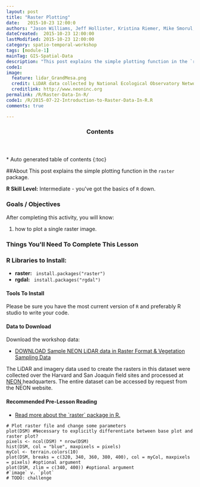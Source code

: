 ```yaml
---
layout: post
title: "Raster Plotting"
date:   2015-10-23 12:00:0
authors: "Jason Williams, Jeff Hollister, Kristina Riemer, Mike Smorul, Zack Brym"
dateCreated:  2015-10-23 12:00:00
lastModified: 2015-10-23 12:00:00
category: spatio-temporal-workshop
tags: [module-1]
mainTag: GIS-Spatial-Data
description: "This post explains the simple plotting function in the `raster` package."
code1: 
image:
  feature: lidar_GrandMesa.png
  credit: LiDAR data collected by National Ecological Observatory Network (NEON)
  creditlink: http://www.neoninc.org
permalink: /R/Raster-Data-In-R/
code1: /R/2015-07-22-Introduction-to-Raster-Data-In-R.R
comments: true

---
```


<section id="table-of-contents" class="toc">
  <header>
    <h3>Contents</h3>
  </header>
<div id="drawer" markdown="1">
*  Auto generated table of contents
{:toc}
</div>
</section><!-- /#table-of-contents -->

##About
This post explains the simple plotting function in the `raster` package.

**R Skill Level:** Intermediate - you've got the basics of `R` down.

<div id="objectives">

<h3>Goals / Objectives</h3>
After completing this activity, you will know:
<ol>
<li>how to plot a single raster image.</li>
</ol>

<h3>Things You'll Need To Complete This Lesson</h3>

<h3>R Libraries to Install:</h3>
<ul>
<li><strong>raster:</strong> <code> install.packages("raster")</code></li>
<li><strong>rgdal:</strong> <code> install.packages("rgdal")</code></li>

</ul>
<h4>Tools To Install</h4>

Please be sure you have the most current version of `R` and preferably
R studio to write your code.


<h4>Data to Download</h4>

Download the workshop data:
<ul>
<li><a href="http://figshare.com/articles/NEON_AOP_Hyperspectral_Teaching_Dataset_SJER_and_Harvard_forest/1580086" class="btn btn-success"> DOWNLOAD Sample NEON LiDAR data in Raster Format & Vegetation Sampling Data</a></li>
</ul>

<p>The LiDAR and imagery data used to create the rasters in this dataset were 
collected over the Harvard and San Joaquin field sites 
and processed at <a href="http://www.neoninc.org" target="_blank" >NEON </a> 
headquarters. The entire dataset can be accessed by request from the NEON website.</p>  

<h4>Recommended Pre-Lesson Reading</h4>
<ul>
<li>
<a href="http://cran.r-project.org/web/packages/raster/raster.pdf" target="_blank">
Read more about the `raster` package in R.</a>
</li>
</ul>
</div>

```
# Plot raster file and change some parameters
plot(DSM) #Necessary to explicitly differentiate between base plot and raster plot?
pixels <- ncol(DSM) * nrow(DSM)
hist(DSM, col = "blue", maxpixels = pixels)
myCol <- terrain.colors(10)
plot(DSM, breaks = c(320, 340, 360, 380, 400), col = myCol, maxpixels = pixels) #optional argument
plot(DSM, zlim = c(340, 400)) #optional argument
#`image` v. `plot`
# TODO: challenge
